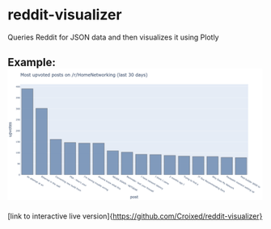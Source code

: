 # reddit-visualizer
Queries Reddit for JSON data and then visualizes it using Plotly

Example:
![Alt text](./outputs/plot.png?raw=true "image")
---
[link to interactive live version]{https://github.com/Croixed/reddit-visualizer}